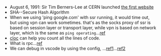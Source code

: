 - August 6, 1991: Sir Tim Berners-Lee at CERN launched [the first website](http://info.cern.ch/hypertext/WWW/TheProject.html)
- SHA--Secure Hash Algorithm
- When we using 'ping google.com' with ssr running, it would time out, but using vpn can work sometimes. that's as the socks proxy of ssr is based on session layer or transport layer, while vpn is based on network layer, which is the same as `ping operating`...[ref](https://my.oschina.net/u/4330033/blog/4532164)
- [cloc](https://github.com/AlDanial/cloc) can help you count all the lines of code.
- What is rpc...[ref](https://juejin.cn/post/6844903874562785294)
- We can debug in vscode by using the config, ...[ref1](https://gist.github.com/zixiCat/73b9343d09ef1a24d2d874923b375e0d)...[ref2](https://stackoverflow.com/questions/45592581/cannot-debug-in-vs-code-by-attaching-to-chrome)